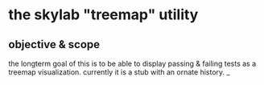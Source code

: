 # the skylab "treemap" utility

## objective & scope

the longterm goal of this is to be able to display passing & failing
tests as a treemap visualization. currently it is a stub with an ornate
history.
_

